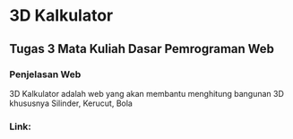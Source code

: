 # 3D Kalkulator
## Tugas 3 Mata Kuliah Dasar Pemrograman Web

### Penjelasan Web

3D Kalkulator adalah web yang akan membantu menghitung bangunan 3D khususnya Silinder, Kerucut, Bola

### Link: [](https://tugas3-1402019076.herokuapp.com/)

